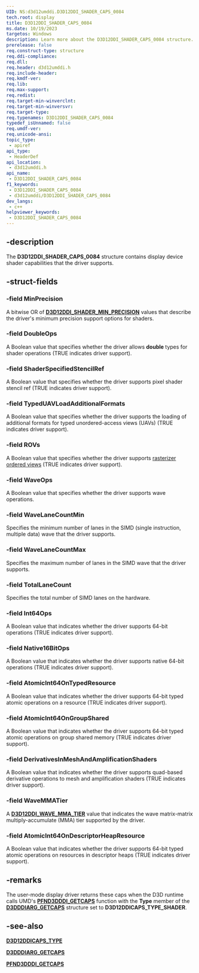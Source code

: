 ```yaml
---
UID: NS:d3d12umddi.D3D12DDI_SHADER_CAPS_0084
tech.root: display
title: D3D12DDI_SHADER_CAPS_0084
ms.date: 10/19/2023
targetos: Windows
description: Learn more about the D3D12DDI_SHADER_CAPS_0084 structure.
prerelease: false
req.construct-type: structure
req.ddi-compliance: 
req.dll: 
req.header: d3d12umddi.h
req.include-header: 
req.kmdf-ver: 
req.lib: 
req.max-support: 
req.redist: 
req.target-min-winverclnt: 
req.target-min-winversvr: 
req.target-type: 
req.typenames: D3D12DDI_SHADER_CAPS_0084
typedef_isUnnamed: false
req.umdf-ver: 
req.unicode-ansi: 
topic_type:
 - apiref
api_type:
 - HeaderDef
api_location:
 - d3d12umddi.h
api_name:
 - D3D12DDI_SHADER_CAPS_0084
f1_keywords:
 - D3D12DDI_SHADER_CAPS_0084
 - d3d12umddi/D3D12DDI_SHADER_CAPS_0084
dev_langs:
 - c++
helpviewer_keywords:
 - D3D12DDI_SHADER_CAPS_0084
---
```


## -description

The **D3D12DDI_SHADER_CAPS_0084** structure contains display device shader capabilities that the driver supports.

## -struct-fields

### -field MinPrecision

A bitwise OR of [**D3D12DDI_SHADER_MIN_PRECISION**](ne-d3d12umddi-d3d12ddi_shader_min_precision.md) values that describe the driver's minimum precision support options for shaders.

### -field DoubleOps

A Boolean value that specifies whether the driver allows **double** types for shader operations (TRUE indicates driver support).

### -field ShaderSpecifiedStencilRef

A Boolean value that specifies whether the driver supports pixel shader stencil ref (TRUE indicates driver support).

### -field TypedUAVLoadAdditionalFormats

A Boolean value that specifies whether the driver supports the loading of additional formats for typed unordered-access views (UAVs) (TRUE indicates driver support).

### -field ROVs

A Boolean value that specifies whether the driver supports [rasterizer ordered views](/windows/win32/direct3d12/directx-12-glossary) (TRUE indicates driver support).

### -field WaveOps

A Boolean value that specifies whether the driver supports wave operations.

### -field WaveLaneCountMin

Specifies the minimum number of lanes in the SIMD (single instruction, multiple data) wave that the driver supports.

### -field WaveLaneCountMax

Specifies the maximum number of lanes in the SIMD wave that the driver supports.

### -field TotalLaneCount

Specifies the total number of SIMD lanes on the hardware.

### -field Int64Ops

A Boolean value that indicates whether the driver supports 64-bit operations (TRUE indicates driver support).

### -field Native16BitOps

A Boolean value that indicates whether the driver supports native 64-bit operations (TRUE indicates driver support).

### -field AtomicInt64OnTypedResource

A Boolean value that indicates whether the driver supports 64-bit typed atomic operations on a resource (TRUE indicates driver support).

### -field AtomicInt64OnGroupShared

A Boolean value that indicates whether the driver supports 64-bit typed atomic operations on group shared memory (TRUE indicates driver support).

### -field DerivativesInMeshAndAmplificationShaders

A Boolean value that indicates whether the driver supports quad-based derivative operations to mesh and amplification shaders (TRUE indicates driver support).

### -field WaveMMATier

A [**D3D12DDI_WAVE_MMA_TIER**](ne-d3d12umddi-d3d12ddi_wave_mma_tier.md) value that indicates the wave matrix-matrix multiply-accumulate (MMA) tier supported by the driver.

### -field AtomicInt64OnDescriptorHeapResource

A Boolean value that indicates whether the driver supports 64-bit typed atomic operations on resources in descriptor heaps (TRUE indicates driver support).

## -remarks

The user-mode display driver returns these caps when the D3D runtime calls UMD's [**PFND3DDDI_GETCAPS**](../d3dumddi/nc-d3dumddi-pfnd3dddi_getcaps.md) function with the **Type** member of the [**D3DDDIARG_GETCAPS**](../d3dumddi/ns-d3dumddi-_d3dddiarg_getcaps.md) structure set to **D3D12DDICAPS_TYPE_SHADER**.
  
## -see-also

[**D3D12DDICAPS_TYPE**](ne-d3d12umddi-d3d12ddicaps_type.md)

[**D3DDDIARG_GETCAPS**](../d3dumddi/ns-d3dumddi-_d3dddiarg_getcaps.md)

[**PFND3DDDI_GETCAPS**](../d3dumddi/nc-d3dumddi-pfnd3dddi_getcaps.md)
